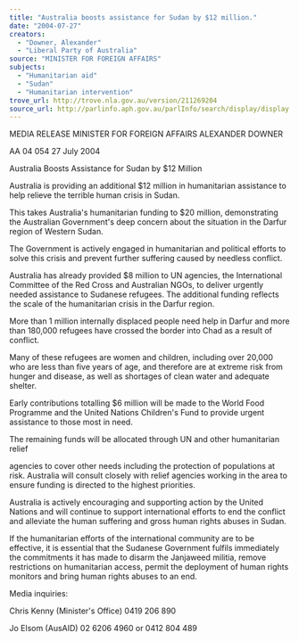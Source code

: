```yaml
---
title: "Australia boosts assistance for Sudan by $12 million."
date: "2004-07-27"
creators:
  - "Downer, Alexander"
  - "Liberal Party of Australia"
source: "MINISTER FOR FOREIGN AFFAIRS"
subjects:
  - "Humanitarian aid"
  - "Sudan"
  - "Humanitarian intervention"
trove_url: http://trove.nla.gov.au/version/211269204
source_url: http://parlinfo.aph.gov.au/parlInfo/search/display/display.w3p;query=Id%3A%22media/pressrel/V79D6%22
---
```


 

 

 

 

 

 MEDIA RELEASE  MINISTER FOR FOREIGN AFFAIRS ALEXANDER DOWNER 

 AA 04 054 27 July 2004 

 Australia Boosts Assistance for Sudan  by $12 Million 

 Australia is providing an additional $12 million in humanitarian assistance to  help relieve the terrible human crisis in Sudan.

 This takes Australia's humanitarian funding to $20 million, demonstrating the  Australian Government's deep concern about the situation in the Darfur region of  Western Sudan.

 The Government is actively engaged in humanitarian and political efforts to  solve this crisis and prevent further suffering caused by needless conflict.

 Australia has already provided $8 million to UN agencies, the International  Committee of the Red Cross and Australian NGOs, to deliver urgently needed  assistance to Sudanese refugees. The additional funding reflects the scale of the  humanitarian crisis in the Darfur region.

 More than 1 million internally displaced people need help in Darfur and more  than 180,000 refugees have crossed the border into Chad as a result of conflict.

 Many of these refugees are women and children, including over 20,000 who are  less than five years of age, and therefore are at extreme risk from hunger and  disease, as well as shortages of clean water and adequate shelter.

 Early contributions totalling $6 million will be made to the World Food  Programme and the United Nations Children's Fund to provide urgent assistance  to those most in need. 

 The remaining funds will be allocated through UN and other humanitarian relief 

 agencies to cover other needs including the protection of populations at risk.  Australia will consult closely with relief agencies working in the area to ensure  funding is directed to the highest priorities.

 Australia is actively encouraging and supporting action by the United Nations  and will continue to support international efforts to end the conflict and alleviate  the human suffering and gross human rights abuses in Sudan.

 If the humanitarian efforts of the international community are to be effective, it is  essential that the Sudanese Government fulfils immediately the commitments it  has made to disarm the Janjaweed militia, remove restrictions on humanitarian  access, permit the deployment of human rights monitors and bring human rights  abuses to an end.

 Media inquiries:

 Chris Kenny (Minister's Office) 0419 206 890

 Jo Elsom (AusAID) 02 6206 4960 or 0412 804 489

 

